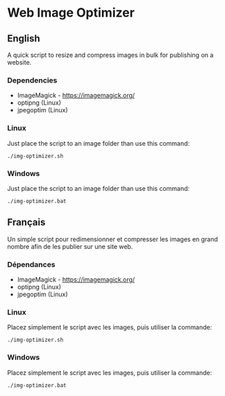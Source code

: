 # Web Image Optimizer

## English

A quick script to resize and compress images in bulk for publishing on a website.

### Dependencies

- ImageMagick - https://imagemagick.org/
- optipng (Linux)
- jpegoptim (Linux)

### Linux

Just place the script to an image folder than use this command:

```
./img-optimizer.sh
```

### Windows

Just place the script to an image folder than use this command:

```
./img-optimizer.bat
```

## Français

Un simple script pour redimensionner et compresser les images en grand nombre afin de les publier sur une site web.

### Dépendances

- ImageMagick - https://imagemagick.org/
- optipng (Linux)
- jpegoptim (Linux)

### Linux

Placez simplement le script avec les images, puis utiliser la commande:

```
./img-optimizer.sh
```

### Windows

Placez simplement le script avec les images, puis utiliser la commande:

```
./img-optimizer.bat
```